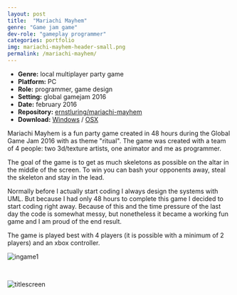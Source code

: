 ```yaml
---
layout: post
title:  "Mariachi Mayhem"
genre: "Game jam game"
dev-role: "gameplay programmer"
categories: portfolio
img: mariachi-mayhem-header-small.png
permalink: /mariachi-mayhem/
---
```

* __Genre:__ local multiplayer party game
* __Platform:__ PC
* __Role:__ programmer, game design
* __Setting:__ global gamejam 2016
* __Date:__ february 2016
* __Repository:__ [ernstluring/mariachi-mayhem][github]
* __Download:__ [Windows][windowsBuild] / [OSX][osxBuild]

Mariachi Mayhem is a fun party game created in 48 hours during the Global Game Jam 2016 with as theme "ritual". The game was created with a
team of 4 people: two 3d/texture artists, one animator and me as programmer.

The goal of the game is to get as much skeletons as possible on the altar in the middle of the screen. To win you can bash your opponents away,
steal the skeleton and stay in the lead.

Normally before I actually start coding I always design the systems with UML. But because I had only 48 hours to complete this game I decided to start coding right away. Because of this and the time pressure of the last day the code is somewhat messy, but nonetheless it became a working fun game and I am proud of the end result.

The game is played best with 4 players (it is possible with a minimum of 2 players) and an xbox controller.

![ingame1]

<br />

![titlescreen]

[windowsBuild]: https://drive.google.com/file/d/0B-0-Rr7MTDqgTXdVWVluRU1UQ0U/view?usp=sharing
[osxBuild]: https://drive.google.com/file/d/0B-0-Rr7MTDqgWDYzSjFJM0N6SnM/view?usp=sharing

[github]: https://github.com/ernstluring/mariachi-mayhem
[ingame1]: {{site.baseurl}}/img/mariachi-mayhem/mariachiMayhemScreenshot1.png
[titlescreen]: {{site.baseurl}}/img/mariachi-mayhem/mariachiMayhemTitlescreen.png
